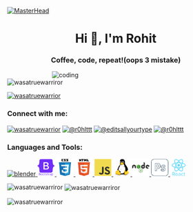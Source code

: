 [![MasterHead](https://free4kwallpapers.com/uploads/originals/2016/05/26/if-you-are-not-me-stay-away-from-my-computer-wallpaper.jpg)](https://rishavchanda.io)
<h1 align="center">Hi 👋, I'm Rohit</h1>
<h3 align="center">Coffee, code, repeat!(oops 3 mistake)</h3>
<img align="right" alt="coding" width="400" src="https://free4kwallpapers.com/uploads/originals/2016/05/26/if-you-are-not-me-stay-away-from-my-computer-wallpaper.jpg">
<p align="left"> <img src="https://komarev.com/ghpvc/?username=wasatruewarriror&label=Profile%20views&color=0e75b6&style=flat" alt="wasatruewarriror" /> </p>

<p align="left"> <a href="https://twitter.com/wasatruewarrior" target="blank"><img src="https://img.shields.io/twitter/follow/wasatruewarrior?logo=twitter&style=for-the-badge" alt="wasatruewarrior" /></a> </p>

<h3 align="left">Connect with me:</h3>
<p align="left">
<a href="https://twitter.com/wasatruewarrior" target="blank"><img align="center" src="https://raw.githubusercontent.com/rahuldkjain/github-profile-readme-generator/master/src/images/icons/Social/twitter.svg" alt="wasatruewarrior" height="30" width="40" /></a>
<a href="https://instagram.com/@r0hlttt" target="blank"><img align="center" src="https://raw.githubusercontent.com/rahuldkjain/github-profile-readme-generator/master/src/images/icons/Social/instagram.svg" alt="@r0hlttt" height="30" width="40" /></a>
<a href="https://www.youtube.com/c/@editsallyourtype" target="blank"><img align="center" src="https://raw.githubusercontent.com/rahuldkjain/github-profile-readme-generator/master/src/images/icons/Social/youtube.svg" alt="@editsallyourtype" height="30" width="40" /></a>
<a href="https://discord.gg/@r0hlttt" target="blank"><img align="center" src="https://raw.githubusercontent.com/rahuldkjain/github-profile-readme-generator/master/src/images/icons/Social/discord.svg" alt="@r0hlttt" height="30" width="40" /></a>
</p>

<h3 align="left">Languages and Tools:</h3>
<p align="left"> <a href="https://www.blender.org/" target="_blank" rel="noreferrer"> <img src="https://download.blender.org/branding/community/blender_community_badge_white.svg" alt="blender" width="40" height="40"/> </a> <a href="https://getbootstrap.com" target="_blank" rel="noreferrer"> <img src="https://raw.githubusercontent.com/devicons/devicon/master/icons/bootstrap/bootstrap-plain-wordmark.svg" alt="bootstrap" width="40" height="40"/> </a> <a href="https://www.w3schools.com/css/" target="_blank" rel="noreferrer"> <img src="https://raw.githubusercontent.com/devicons/devicon/master/icons/css3/css3-original-wordmark.svg" alt="css3" width="40" height="40"/> </a> <a href="https://www.w3.org/html/" target="_blank" rel="noreferrer"> <img src="https://raw.githubusercontent.com/devicons/devicon/master/icons/html5/html5-original-wordmark.svg" alt="html5" width="40" height="40"/> </a> <a href="https://developer.mozilla.org/en-US/docs/Web/JavaScript" target="_blank" rel="noreferrer"> <img src="https://raw.githubusercontent.com/devicons/devicon/master/icons/javascript/javascript-original.svg" alt="javascript" width="40" height="40"/> </a> <a href="https://www.linux.org/" target="_blank" rel="noreferrer"> <img src="https://raw.githubusercontent.com/devicons/devicon/master/icons/linux/linux-original.svg" alt="linux" width="40" height="40"/> </a> <a href="https://nodejs.org" target="_blank" rel="noreferrer"> <img src="https://raw.githubusercontent.com/devicons/devicon/master/icons/nodejs/nodejs-original-wordmark.svg" alt="nodejs" width="40" height="40"/> </a> <a href="https://www.photoshop.com/en" target="_blank" rel="noreferrer"> <img src="https://raw.githubusercontent.com/devicons/devicon/master/icons/photoshop/photoshop-line.svg" alt="photoshop" width="40" height="40"/> </a> <a href="https://reactjs.org/" target="_blank" rel="noreferrer"> <img src="https://raw.githubusercontent.com/devicons/devicon/master/icons/react/react-original-wordmark.svg" alt="react" width="40" height="40"/> </a> </p>

<p><img align="left" src="https://github-readme-stats.vercel.app/api/top-langs?username=wasatruewarriror&show_icons=true&locale=en&layout=compact" alt="wasatruewarriror" /></p>

<p>&nbsp;<img align="center" src="https://github-readme-stats.vercel.app/api?username=wasatruewarriror&show_icons=true&locale=en" alt="wasatruewarriror" /></p>

<p><img align="center" src="https://github-readme-streak-stats.herokuapp.com/?user=wasatruewarriror&" alt="wasatruewarriror" /></p>
